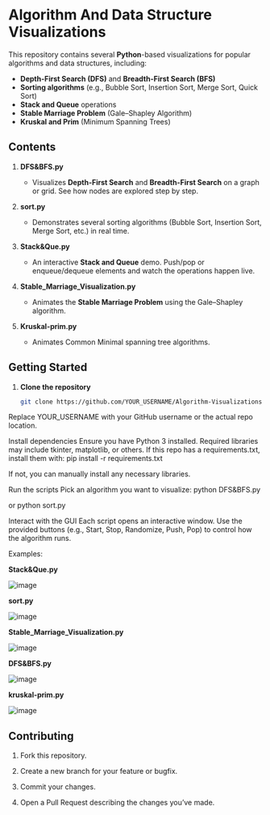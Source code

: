 # Algorithm And Data Structure Visualizations

This repository contains several **Python**-based visualizations for popular algorithms and data structures, including:

- **Depth-First Search (DFS)** and **Breadth-First Search (BFS)**
- **Sorting algorithms** (e.g., Bubble Sort, Insertion Sort, Merge Sort, Quick Sort)
- **Stack and Queue** operations
- **Stable Marriage Problem** (Gale–Shapley Algorithm)
- **Kruskal and Prim** (Minimum Spanning Trees)

## Contents

1. **DFS&BFS.py**  
   - Visualizes **Depth-First Search** and **Breadth-First Search** on a graph or grid. See how nodes are explored step by step.

2. **sort.py**  
   - Demonstrates several sorting algorithms (Bubble Sort, Insertion Sort, Merge Sort, etc.) in real time.

3. **Stack&Que.py**  
   - An interactive **Stack and Queue** demo. Push/pop or enqueue/dequeue elements and watch the operations happen live.

4. **Stable_Marriage_Visualization.py**  
   - Animates the **Stable Marriage Problem** using the Gale–Shapley algorithm.

5. **Kruskal-prim.py**
   - Animates Common Minimal spanning tree algorithms.

## Getting Started

1. **Clone the repository**  
   ```bash
   git clone https://github.com/YOUR_USERNAME/Algorithm-Visualizations.git
Replace YOUR_USERNAME with your GitHub username or the actual repo location.

Install dependencies
Ensure you have Python 3 installed. Required libraries may include tkinter, matplotlib, or others. If this repo has a requirements.txt, install them with:
pip install -r requirements.txt

If not, you can manually install any necessary libraries.

Run the scripts
Pick an algorithm you want to visualize:
python DFS&BFS.py

or
python sort.py

Interact with the GUI
Each script opens an interactive window. Use the provided buttons (e.g., Start, Stop, Randomize, Push, Pop) to control how the algorithm runs.

Examples:

**Stack&Que.py**  

![image](https://github.com/user-attachments/assets/83d7a0d5-823c-4544-80f2-9fafb8fba64e)

**sort.py**

![image](https://github.com/user-attachments/assets/886afa60-9d3e-4d68-b14f-6b12a44d8ea3)


**Stable_Marriage_Visualization.py**  

![image](https://github.com/user-attachments/assets/6c1371ba-f86a-48aa-8043-9d04cb2210de)


**DFS&BFS.py** 

![image](https://github.com/user-attachments/assets/a0dd8bc8-b79f-48f4-aa8f-a20feebd10f6)

**kruskal-prim.py**

![image](https://github.com/user-attachments/assets/1e988baf-b770-416f-946e-de0c03ff115c)



## Contributing

1) Fork this repository.

2) Create a new branch for your feature or bugfix.

3) Commit your changes.

4) Open a Pull Request describing the changes you’ve made.
